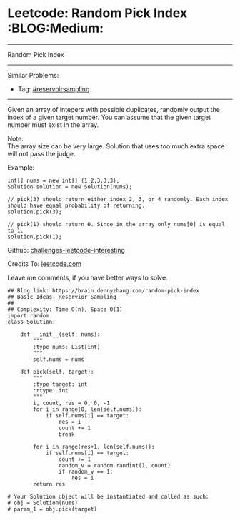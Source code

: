# Leetcode: Random Pick Index     :BLOG:Medium:


---

Random Pick Index  

---

Similar Problems:  
-   Tag: [#reservoirsampling](https://brain.dennyzhang.com/tag/reservoirsampling)

---

Given an array of integers with possible duplicates, randomly output the index of a given target number. You can assume that the given target number must exist in the array.  

Note:  
The array size can be very large. Solution that uses too much extra space will not pass the judge.  

Example:  

    int[] nums = new int[] {1,2,3,3,3};
    Solution solution = new Solution(nums);
    
    // pick(3) should return either index 2, 3, or 4 randomly. Each index should have equal probability of returning.
    solution.pick(3);
    
    // pick(1) should return 0. Since in the array only nums[0] is equal to 1.
    solution.pick(1);

Github: [challenges-leetcode-interesting](https://github.com/DennyZhang/challenges-leetcode-interesting/tree/master/random-pick-index)  

Credits To: [leetcode.com](https://leetcode.com/problems/random-pick-index/description/)  

Leave me comments, if you have better ways to solve.  

    ## Blog link: https://brain.dennyzhang.com/random-pick-index
    ## Basic Ideas: Reservior Sampling
    ##
    ## Complexity: Time O(n), Space O(1)
    import random
    class Solution:
    
        def __init__(self, nums):
            """
            :type nums: List[int]
            """
            self.nums = nums
    
        def pick(self, target):
            """
            :type target: int
            :rtype: int
            """
            i, count, res = 0, 0, -1
            for i in range(0, len(self.nums)):
                if self.nums[i] == target:
                    res = i
                    count += 1
                    break
    
            for i in range(res+1, len(self.nums)):
                if self.nums[i] == target:
                    count += 1
                    random_v = random.randint(1, count)
                    if random_v == 1:
                        res = i
            return res
    
    # Your Solution object will be instantiated and called as such:
    # obj = Solution(nums)
    # param_1 = obj.pick(target)